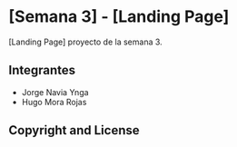 # [Semana 3] - [Landing Page]

[Landing Page] proyecto de la semana 3.

## Integrantes

* Jorge Navia Ynga
* Hugo Mora Rojas


## Copyright and License

